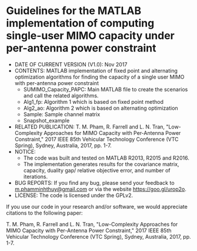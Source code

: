 # Guidelines for the MATLAB implementation of computing single-user MIMO capacity under per-antenna power constraint 

* DATE OF CURRENT VERSION (V1.0): Nov 2017 
* CONTENTS: MATLAB implementation of fixed point and alternating optimization algorithms for finding the capacity of a single user MIMO with per-antenna power constraint
  - SUMIMO_Capacity_PAPC: Main MATLAB file to create the scenarios and call the related algorithms.
  - Alg1_fp: Algorithm 1 which is based on fixed point method
  - Alg2_ao: Algorithm 2 which is based on alternating optimization
  - Sample: Sample channel matrix
  - Snapshot_example
* RELATED PUBLICATION: 
T. M. Pham, R. Farrell and L. N. Tran, "Low-Complexity Approaches for MIMO Capacity with Per-Antenna Power Constraint," 2017 IEEE 85th Vehicular Technology Conference (VTC Spring), Sydney, Australia, 2017, pp. 1-7.
* NOTICE:
  - The code was built and tested on MATLAB R2013, R2015 and R2016.
  - The implementation generates results for the covariance matrix, capacity, duality gap/ relative objective error, and number of iterations. 
* BUG REPORTS: If you find any bug, please send your feedback to m.phamminhthuy@gmail.com or via the website https://goo.gl/urop2o.
* LICENSE: The code is licensed under the GPLv2.


If you use our code in your research and/or software, we would appreciate citations to the following paper:

T. M. Pham, R. Farrell and L. N. Tran, "Low-Complexity Approaches for MIMO Capacity with Per-Antenna Power Constraint," 2017 IEEE 85th Vehicular Technology Conference (VTC Spring), Sydney, Australia, 2017, pp. 1-7.
